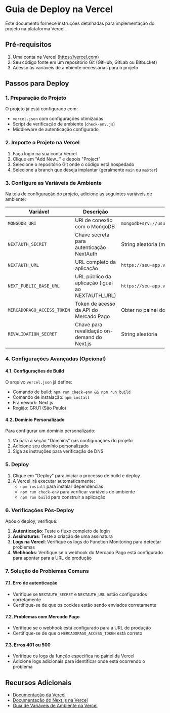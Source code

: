 # Guia de Deploy na Vercel

Este documento fornece instruções detalhadas para implementação do projeto na plataforma Vercel.

## Pré-requisitos

1. Uma conta na Vercel (https://vercel.com)
2. Seu código fonte em um repositório Git (GitHub, GitLab ou Bitbucket)
3. Acesso às variáveis de ambiente necessárias para o projeto

## Passos para Deploy

### 1. Preparação do Projeto

O projeto já está configurado com:
- `vercel.json` com configurações otimizadas
- Script de verificação de ambiente (`check-env.js`)
- Middleware de autenticação configurado

### 2. Importe o Projeto na Vercel

1. Faça login na sua conta Vercel
2. Clique em "Add New..." e depois "Project"
3. Selecione o repositório Git onde o código está hospedado
4. Selecione a branch que deseja implantar (geralmente `main` ou `master`)

### 3. Configure as Variáveis de Ambiente

Na tela de configuração do projeto, adicione as seguintes variáveis de ambiente:

| Variável | Descrição | Exemplo |
|----------|-----------|---------|
| `MONGODB_URI` | URI de conexão com o MongoDB | `mongodb+srv://usuario:senha@cluster.mongodb.net/database` |
| `NEXTAUTH_SECRET` | Chave secreta para autenticação NextAuth | String aleatória (min. 32 caracteres) |
| `NEXTAUTH_URL` | URL completo da aplicação | `https://seu-app.vercel.app` |
| `NEXT_PUBLIC_BASE_URL` | URL público da aplicação (igual ao NEXTAUTH_URL) | `https://seu-app.vercel.app` |
| `MERCADOPAGO_ACCESS_TOKEN` | Token de acesso da API do Mercado Pago | Obter no painel do Mercado Pago |
| `REVALIDATION_SECRET` | Chave para revalidação on-demand do Next.js | String aleatória |

### 4. Configurações Avançadas (Opcional)

#### 4.1. Configurações de Build

O arquivo `vercel.json` já define:
- Comando de build: `npm run check-env && npm run build`
- Comando de instalação: `npm install`
- Framework: Next.js
- Região: GRU1 (São Paulo)

#### 4.2. Domínio Personalizado

Para configurar um domínio personalizado:
1. Vá para a seção "Domains" nas configurações do projeto
2. Adicione seu domínio personalizado
3. Siga as instruções para verificação de DNS

### 5. Deploy

1. Clique em "Deploy" para iniciar o processo de build e deploy
2. A Vercel irá executar automaticamente:
   - `npm install` para instalar dependências
   - `npm run check-env` para verificar variáveis de ambiente
   - `npm run build` para construir a aplicação

### 6. Verificações Pós-Deploy

Após o deploy, verifique:

1. **Autenticação**: Teste o fluxo completo de login
2. **Assinaturas**: Teste a criação de uma assinatura
3. **Logs na Vercel**: Verifique os logs do Function Monitoring para detectar problemas
4. **Webhooks**: Verifique se o webhook do Mercado Pago está configurado para apontar para a URL de produção

### 7. Solução de Problemas Comuns

#### 7.1. Erro de autenticação

- Verifique se `NEXTAUTH_SECRET` e `NEXTAUTH_URL` estão configurados corretamente
- Certifique-se de que os cookies estão sendo enviados corretamente

#### 7.2. Problemas com Mercado Pago

- Verifique se o webhook está configurado para a URL de produção
- Certifique-se de que o `MERCADOPAGO_ACCESS_TOKEN` está correto

#### 7.3. Erros 401 ou 500

- Verifique os logs da função específica no painel da Vercel
- Adicione logs adicionais para identificar onde está ocorrendo o problema

## Recursos Adicionais

- [Documentação da Vercel](https://vercel.com/docs)
- [Documentação do Next.js na Vercel](https://vercel.com/docs/frameworks/nextjs)
- [Guia de Variáveis de Ambiente na Vercel](https://vercel.com/docs/concepts/projects/environment-variables) 